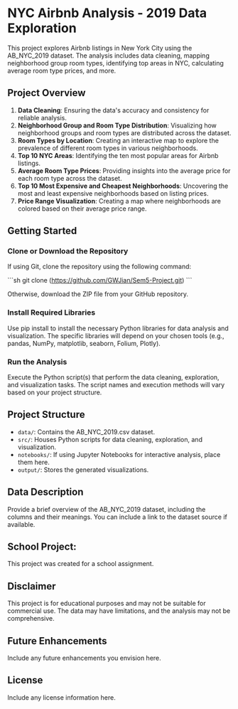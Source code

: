 # NYC Airbnb Analysis - 2019 Data Exploration

This project explores Airbnb listings in New York City using the AB_NYC_2019 dataset. The analysis includes data cleaning, mapping neighborhood group room types, identifying top areas in NYC, calculating average room type prices, and more.

## Project Overview

1. **Data Cleaning**: Ensuring the data's accuracy and consistency for reliable analysis.
2. **Neighborhood Group and Room Type Distribution**: Visualizing how neighborhood groups and room types are distributed across the dataset.
3. **Room Types by Location**: Creating an interactive map to explore the prevalence of different room types in various neighborhoods.
4. **Top 10 NYC Areas**: Identifying the ten most popular areas for Airbnb listings.
5. **Average Room Type Prices**: Providing insights into the average price for each room type across the dataset.
6. **Top 10 Most Expensive and Cheapest Neighborhoods**: Uncovering the most and least expensive neighborhoods based on listing prices.
7. **Price Range Visualization**: Creating a map where neighborhoods are colored based on their average price range.

## Getting Started

### Clone or Download the Repository

If using Git, clone the repository using the following command:

\```sh
git clone (https://github.com/GWJian/Sem5-Project.git)
\```

Otherwise, download the ZIP file from your GitHub repository.

### Install Required Libraries

Use pip install to install the necessary Python libraries for data analysis and visualization. The specific libraries will depend on your chosen tools (e.g., pandas, NumPy, matplotlib, seaborn, Folium, Plotly).

### Run the Analysis

Execute the Python script(s) that perform the data cleaning, exploration, and visualization tasks. The script names and execution methods will vary based on your project structure.

## Project Structure

- `data/`: Contains the AB_NYC_2019.csv dataset.
- `src/`: Houses Python scripts for data cleaning, exploration, and visualization.
- `notebooks/`: If using Jupyter Notebooks for interactive analysis, place them here.
- `output/`: Stores the generated visualizations.

## Data Description

Provide a brief overview of the AB_NYC_2019 dataset, including the columns and their meanings. You can include a link to the dataset source if available.

## School Project:

This project was created for a school assignment.

## Disclaimer

This project is for educational purposes and may not be suitable for commercial use. The data may have limitations, and the analysis may not be comprehensive.

## Future Enhancements

Include any future enhancements you envision here.

## License

Include any license information here.
